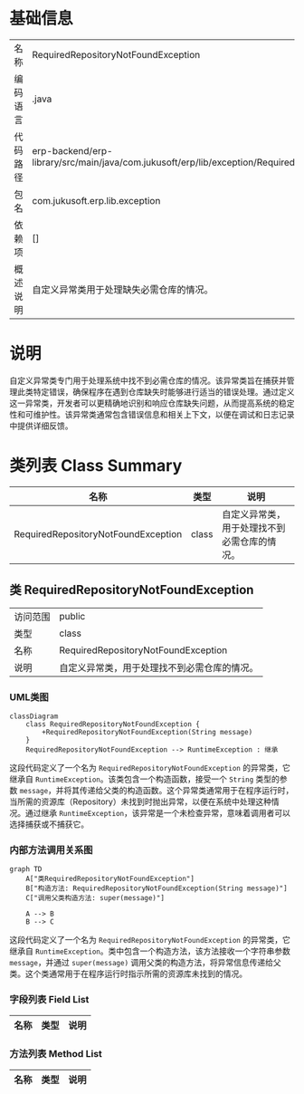 # 基础信息

|      |      |
|------|------|
| 名称 | RequiredRepositoryNotFoundException |
| 编码语言 | .java |
| 代码路径 | erp-backend/erp-library/src/main/java/com.jukusoft/erp/lib/exception/RequiredRepositoryNotFoundException.java |
| 包名 | com.jukusoft.erp.lib.exception |
| 依赖项 | [] |
| 概述说明 | 自定义异常类用于处理缺失必需仓库的情况。 |

# 说明

自定义异常类专门用于处理系统中找不到必需仓库的情况。该异常类旨在捕获并管理此类特定错误，确保程序在遇到仓库缺失时能够进行适当的错误处理。通过定义这一异常类，开发者可以更精确地识别和响应仓库缺失问题，从而提高系统的稳定性和可维护性。该异常类通常包含错误信息和相关上下文，以便在调试和日志记录中提供详细反馈。

# 类列表 Class Summary

| 名称   | 类型  | 说明 |
|-------|------|-------------|
| RequiredRepositoryNotFoundException | class | 自定义异常类，用于处理找不到必需仓库的情况。 |



## 类 RequiredRepositoryNotFoundException

|      |      |
|------|------|
| 访问范围 | public |
| 类型 | class |
| 名称 | RequiredRepositoryNotFoundException |
| 说明 | 自定义异常类，用于处理找不到必需仓库的情况。 |


### UML类图

```mermaid
classDiagram
    class RequiredRepositoryNotFoundException {
        +RequiredRepositoryNotFoundException(String message)
    }
    RequiredRepositoryNotFoundException --> RuntimeException : 继承
```

这段代码定义了一个名为 `RequiredRepositoryNotFoundException` 的异常类，它继承自 `RuntimeException`。该类包含一个构造函数，接受一个 `String` 类型的参数 `message`，并将其传递给父类的构造函数。这个异常类通常用于在程序运行时，当所需的资源库（Repository）未找到时抛出异常，以便在系统中处理这种情况。通过继承 `RuntimeException`，该异常是一个未检查异常，意味着调用者可以选择捕获或不捕获它。


### 内部方法调用关系图

```mermaid
graph TD
    A["类RequiredRepositoryNotFoundException"]
    B["构造方法: RequiredRepositoryNotFoundException(String message)"]
    C["调用父类构造方法: super(message)"]

    A --> B
    B --> C
```

这段代码定义了一个名为 `RequiredRepositoryNotFoundException` 的异常类，它继承自 `RuntimeException`。类中包含一个构造方法，该方法接收一个字符串参数 `message`，并通过 `super(message)` 调用父类的构造方法，将异常信息传递给父类。这个类通常用于在程序运行时指示所需的资源库未找到的情况。

### 字段列表 Field List

| 名称  | 类型  | 说明 |
|-------|-------|------|

### 方法列表 Method List

| 名称  | 类型  | 说明 |
|-------|-------|------|




